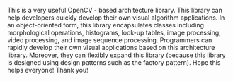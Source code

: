 This is a very useful OpenCV - based architecture library. 
This library can help developers quickly develop their own visual algorithm applications. 
In an object-oriented form, this library encapsulates classes including morphological operations, histograms, look-up tables, image processing, video processing, and image sequence processing.
Programmers can rapidly develop their own visual applications based on this architecture library.
Moreover, they can flexibly expand this library (because this library is designed using design patterns such as the factory pattern).
Hope this helps everyone! Thank you!
